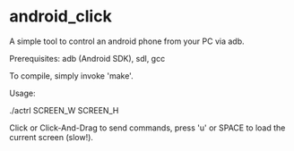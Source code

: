 android_click
=============

A simple tool to control an android phone from your PC via adb.

Prerequisites: adb (Android SDK), sdl, gcc

To compile, simply invoke 'make'.

Usage:

./actrl SCREEN_W SCREEN_H

Click or Click-And-Drag to send commands, press 'u' or SPACE to load the current screen (slow!).
